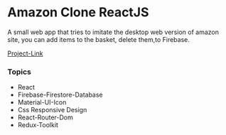 # Amazon Clone ReactJS

A small web app that tries to imitate the desktop web version of amazon site, you can add items to the basket, delete them,to Firebase.


[Project-Link](https://amazon-clone-reactjs99.netlify.app//)


### Topics
- React
- Firebase-Firestore-Database
- Material-UI-Icon
- Css Responsive Design
- React-Router-Dom
- Redux-Toolkit



